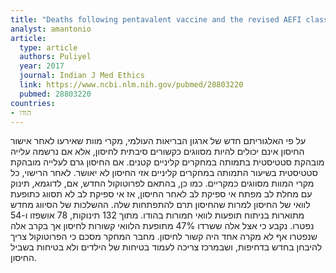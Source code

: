 ```yaml
---
title: "Deaths following pentavalent vaccine and the revised AEFI classification"
analyst: amantonio
article:
  type: article
  authors: Puliyel
  year: 2017
  journal: Indian J Med Ethics
  link: https://www.ncbi.nlm.nih.gov/pubmed/28803220
  pubmed: 28803220
countries:
- הודו
---
```


על פי האלגוריתם חדש של ארגון הבריאות העולמי, מקרי מוות שאירעו לאחר אישור החיסון אינם יכולים להיות מסווגים כקשורים סיבתית לחיסון, אלא אם נרשמה עלייה מובהקת סטטיסטית בתמותה במחקרים קליניים קטנים. אם החיסון גרם לעלייה מובהקת סטטיסטית בשיעור התמותה במחקרים קליניים אזי החיסון לא יאושר. לאחר הרישוי, כל מקרי המוות מסווגים כמקריים.
כמו כן, בהתאם לפרוטוקול החדש, אם, לדוגמא, תינוק עם מחלת לב מפתח אי ספיקת לב לאחר החיסון, אז אי ספיקת לב לא תסווג כתופעת לוואי של החיסון למרות שהחיסון תרם להתפתחות שלה.
ההשלכות של הסיווג מחדש מתוארות בניתוח תופעות לוואי חמורות בהודו. מתוך 132 תינוקות, 78 אושפזו ו-54 נפטרו. נקבע כי אצל אלה ששרדו 47% מתופעת הלוואי קשורות לחיסון אך בקרב אלה שנפטרו אף לא מקרה אחד היה קשור לחיסון.
מחבר המחקר מסכם כי הפרוטוקול צריך להיבחן בחדש בדחיפות, ושבמרכז צריכה לעמוד בטיחות של הילדים ולא בטיחות בשביל החיסון.
